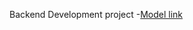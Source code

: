 Backend Development project
-[Model link](https://app.eraser.io/workspace/CiRzR1yM4S5MxnAYw8pq?origin=share)